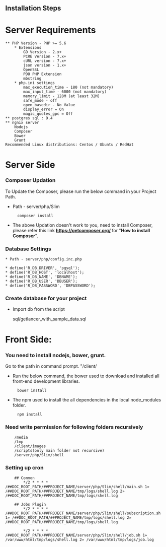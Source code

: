 Installation Steps
------------------
# Server Requirements

    ** PHP Version - PHP >= 5.6
        * Extensions
            GD Version - 2.x+
            PCRE Version - 7.x+
            cURL version - 7.x+
            json version - 1.x+
            OpenSSL
            PDO PHP Extension
            mbstring
        * php.ini settings
            max_execution_time - 180 (not mandatory)
            max_input_time - 6000 (not mandatory)
            memory_limit - 128M (at least 32M)
            safe_mode - off
            open_basedir - No Value
            display_error = On
            magic_quotes_gpc = Off
    ** postgres sql : 9.4
    ** ngnix server
        Nodejs
        Composer
        Bower
        Grunt
    Recommended Linux distributions: Centos / Ubuntu / RedHat

# Server Side

### Composer Updation

To Update the Composer, please run the below command in your Project Path.  

* Path - server/php/Slim

        composer install
    
* The above Updation doesn't work to you, need to install Composer, please refer this link **https://getcomposer.org/**  for "**How to install Composer**".

### Database Settings

	* Path - server/php/config.inc.php

    * define('R_DB_DRIVER', 'pgsql');
	* define('R_DB_HOST', 'localhost');
	* define('R_DB_NAME', 'DBNAME');
	* define('R_DB_USER', 'DBUSER');
	* define('R_DB_PASSWORD', 'DBPASSWORD');

### Create database for your project

* Import db from the script

 	sql/getlancer_with_sample_data.sql

# Front Side: 

### You need to install nodejs, bower, grunt.

Go to the path in command prompt. "/client/

* Run the below command, the bower used to download and installed all front-end development libraries.

        bower install

* The npm used to install the all dependencies in the local node_modules folder.

        npm install    

### Need write permission for following folders recursively
 
		/media
		/tmp
		/client/images
		/scripts(only main folder not recursive)				
		/server/php/Slim/shell
 
### Setting up cron
			
        ## Common
        	*/2 * * * * /##DOC_ROOT_PATH/##PROJECT_NAME/server/php/Slim/shell/main.sh 1» /##DOC_ROOT_PATH/##PROJECT_NAME/tmp/logs/shell.log 2» /##DOC_ROOT_PATH/##PROJECT_NAME/tmp/logs/shell.log

        ## Jobs Plugin
		    */2 * * * * /##DOC_ROOT_PATH/##PROJECT_NAME/server/php/Slim/shell/subscription.sh 1» /##DOC_ROOT_PATH/##PROJECT_NAME/tmp/logs/shell.log 2» /##DOC_ROOT_PATH/##PROJECT_NAME/tmp/logs/shell.log
		
		    */2 * * * * /##DOC_ROOT_PATH/##PROJECT_NAME/server/php/Slim/shell/job.sh 1» /var/www/html/tmp/logs/shell.log 2» /var/www/html/tmp/logs/job.log
     
